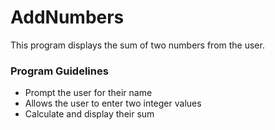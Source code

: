 # AddNumbers

This program displays the sum of two numbers from the user.

### Program Guidelines

- Prompt the user for their name
- Allows the user to enter two integer values
- Calculate and display their sum
